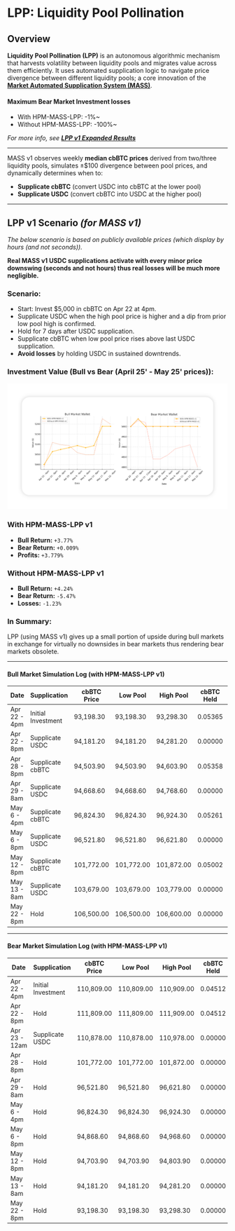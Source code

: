 # LPP: Liquidity Pool Pollination

## Overview

**Liquidity Pool Pollination (LPP)** is an autonomous algorithmic mechanism that harvests volatility between liquidity pools and migrates value across them efficiently. It uses automated supplication logic to navigate price divergence between different liquidity pools; a core innovation of the **[Market Automated Supplication System (MASS)](https://github.com/Art-Sells/HPM/tree/main/HPMCodeBase/MASS)**. 

#### Maximum Bear Market Investment losses 

- With HPM-MASS-LPP: -1%~
- Without HPM-MASS-LPP: -100%~

*For more info, see **[LPP v1 Expanded Results](https://github.com/Art-Sells/HPM/blob/main/HPMCodeBase/MASS/LPP/v1Results.md
)***

---

MASS v1 observes weekly **median cbBTC prices** derived from two/three liquidity pools, simulates ±$100 divergence between pool prices, and dynamically determines when to:

- **Supplicate cbBTC** (convert USDC into cbBTC at the lower pool)
- **Supplicate USDC** (convert cbBTC into USDC at the higher pool)

---

## LPP v1 Scenario *(for MASS v1)*

*The below scenario is based on publicly available prices (which display by hours (and not seconds)).*

**Real MASS v1 USDC supplications activate with every minor price downswing (seconds and not hours) thus real losses will be much more negligible.**

### Scenario:

- Start: Invest $5,000 in cbBTC on Apr 22 at 4pm.
- Supplicate USDC when the high pool price is higher and a dip from prior low pool high is confirmed.
- Hold for 7 days after USDC supplication.
- Supplicate cbBTC when low pool price rises above last USDC supplication.
- **Avoid losses** by holding USDC in sustained downtrends.

### Investment Value (Bull vs Bear (April 25' - May 25' prices)):

<img src="https://github.com/Art-Sells/HPM/blob/main/HPMCodeBase/MASS/LPP/BullVsBearMarketWalletComparison.png" width="800px"> 

### With HPM-MASS-LPP v1
- **Bull Return:** `+3.77%`
- **Bear Return:** `+0.009%`
- **Profits:** `+3.779%`

### Without HPM-MASS-LPP v1
- **Bull Return:** `+4.24%`
- **Bear Return:** `-5.47%`
- **Losses:** `-1.23%`

### In Summary:

LPP (using MASS v1) gives up a small portion of upside during bull markets in exchange for virtually no downsides in bear markets thus rendering bear markets obsolete.

---

#### Bull Market Simulation Log (with HPM-MASS-LPP v1)

| Date         | Supplication        | cbBTC Price | Low Pool   | High Pool  | cbBTC Held | USDC Held | Wallet Value |
|--------------|---------------------|-------------|------------|------------|------------|-----------|--------------|
| Apr 22 - 4pm | Initial Investment  | 93,198.30   | 93,198.30  | 93,298.30  | 0.05365    | 0.00      | $5,000.00    |
| Apr 22 - 8pm | Supplicate USDC     | 94,181.20   | 94,181.20  | 94,281.20  | 0.00000    | 5,063.46  | $5,063.46    |
| Apr 28 - 8pm | Supplicate cbBTC    | 94,503.90   | 94,503.90  | 94,603.90  | 0.05358    | 0.00      | $5,074.18    |
| Apr 29 - 8am | Supplicate USDC     | 94,668.60   | 94,668.60  | 94,768.60  | 0.00000    | 5,083.00  | $5,083.00    |
| May 6 - 4pm  | Supplicate cbBTC    | 96,824.30   | 96,824.30  | 96,924.30  | 0.05261    | 0.00      | $5,093.52    |
| May 6 - 8pm  | Supplicate USDC     | 96,521.80   | 96,521.80  | 96,621.80  | 0.00000    | 5,083.00  | $5,083.00    |
| May 12 - 8pm | Supplicate cbBTC    | 101,772.00  | 101,772.00 | 101,872.00 | 0.05002    | 0.00      | $5,083.00    |
| May 13 - 8am | Supplicate USDC     | 103,679.00  | 103,679.00 | 103,779.00 | 0.00000    | 5,185.46  | $5,185.46    |
| May 22 - 8pm | Hold                | 106,500.00  | 106,500.00 | 106,600.00 | 0.00000    | 5,185.46  | $5,185.46    |

---

#### Bear Market Simulation Log (with HPM-MASS-LPP v1)

| Date           | Supplication        | cbBTC Price | Low Pool   | High Pool  | cbBTC Held | USDC Held | Wallet Value |
|----------------|---------------------|-------------|------------|------------|------------|-----------|--------------|
| Apr 22 - 4pm   | Initial Investment  | 110,809.00  | 110,809.00 | 110,909.00 | 0.04512    | 0.00      | $5,000.00    |
| Apr 22 - 8pm   | Hold                | 111,809.00  | 111,809.00 | 111,909.00 | 0.04512    | 0.00      | $5,037.93    |
| Apr 23 - 12am  | Supplicate USDC     | 110,878.00  | 110,878.00 | 110,978.00 | 0.00000    | 5,000.47  | $5,000.47    |
| Apr 28 - 8pm   | Hold                | 101,772.00  | 101,772.00 | 101,872.00 | 0.00000    | 5,000.47  | $5,000.47    |
| Apr 29 - 8am   | Hold                | 96,521.80   | 96,521.80  | 96,621.80  | 0.00000    | 5,000.47  | $5,000.47    |
| May 6 - 4pm    | Hold                | 96,824.30   | 96,824.30  | 96,924.30  | 0.00000    | 5,000.47  | $5,000.47    |
| May 6 - 8pm    | Hold                | 94,868.60   | 94,868.60  | 94,968.60  | 0.00000    | 5,000.47  | $5,000.47    |
| May 12 - 8pm   | Hold                | 94,703.90   | 94,703.90  | 94,803.90  | 0.00000    | 5,000.47  | $5,000.47    |
| May 13 - 8am   | Hold                | 94,181.20   | 94,181.20  | 94,281.20  | 0.00000    | 5,000.47  | $5,000.47    |
| May 22 - 8pm   | Hold                | 93,198.30   | 93,198.30  | 93,298.30  | 0.00000    | 5,000.47  | $5,000.47    |
